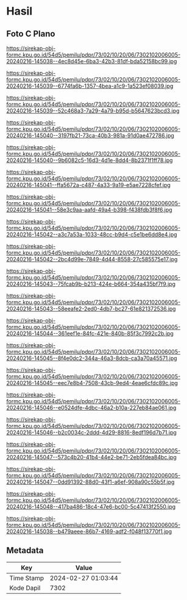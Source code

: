 # Hasil

## Foto C Plano

https://sirekap-obj-formc.kpu.go.id/54d5/pemilu/pdpr/73/02/10/20/06/7302102006005-20240216-145038--4ec8d45e-6ba3-42b3-81df-bda52158bc99.jpg

https://sirekap-obj-formc.kpu.go.id/54d5/pemilu/pdpr/73/02/10/20/06/7302102006005-20240216-145039--6774fa6b-1357-4bea-a1c9-1a523ef08039.jpg

https://sirekap-obj-formc.kpu.go.id/54d5/pemilu/pdpr/73/02/10/20/06/7302102006005-20240216-145039--52c468a3-7a29-4a79-b95d-b5647623bcd3.jpg

https://sirekap-obj-formc.kpu.go.id/54d5/pemilu/pdpr/73/02/10/20/06/7302102006005-20240216-145040--3197fb21-73ca-40b3-981a-91d0ae472786.jpg

https://sirekap-obj-formc.kpu.go.id/54d5/pemilu/pdpr/73/02/10/20/06/7302102006005-20240216-145040--9b6082c5-16d3-4d1e-8dd4-8b2371f1ff78.jpg

https://sirekap-obj-formc.kpu.go.id/54d5/pemilu/pdpr/73/02/10/20/06/7302102006005-20240216-145041--ffa5672a-c487-4a33-9a19-e5ae7228cfef.jpg

https://sirekap-obj-formc.kpu.go.id/54d5/pemilu/pdpr/73/02/10/20/06/7302102006005-20240216-145041--58e3c9aa-aafd-49a4-b398-f438fdb3f8f6.jpg

https://sirekap-obj-formc.kpu.go.id/54d5/pemilu/pdpr/73/02/10/20/06/7302102006005-20240216-145042--a3c7a53a-1033-48cc-b9d4-c5e1be6dd8e4.jpg

https://sirekap-obj-formc.kpu.go.id/54d5/pemilu/pdpr/73/02/10/20/06/7302102006005-20240216-145042--2bc4d99e-7849-4d44-8558-27c585575e17.jpg

https://sirekap-obj-formc.kpu.go.id/54d5/pemilu/pdpr/73/02/10/20/06/7302102006005-20240216-145043--75fcab9b-b213-424e-b664-354a435bf7f9.jpg

https://sirekap-obj-formc.kpu.go.id/54d5/pemilu/pdpr/73/02/10/20/06/7302102006005-20240216-145043--58eeafe2-2ed0-4db7-bc27-61e821372536.jpg

https://sirekap-obj-formc.kpu.go.id/54d5/pemilu/pdpr/73/02/10/20/06/7302102006005-20240216-145044--361eef1e-84fc-421e-840b-85f3c7992c2b.jpg

https://sirekap-obj-formc.kpu.go.id/54d5/pemilu/pdpr/73/02/10/20/06/7302102006005-20240216-145045--8f4e0dc2-344a-46a3-8dcb-ca3a70a45571.jpg

https://sirekap-obj-formc.kpu.go.id/54d5/pemilu/pdpr/73/02/10/20/06/7302102006005-20240216-145045--eec7e8b4-7508-43cb-9ed4-4eae6cfdc89c.jpg

https://sirekap-obj-formc.kpu.go.id/54d5/pemilu/pdpr/73/02/10/20/06/7302102006005-20240216-145046--e0524dfe-4dbc-46a2-b10a-227eb84ae061.jpg

https://sirekap-obj-formc.kpu.go.id/54d5/pemilu/pdpr/73/02/10/20/06/7302102006005-20240216-145046--b2c0034c-2ddd-4d29-8816-8edf196d7b71.jpg

https://sirekap-obj-formc.kpu.go.id/54d5/pemilu/pdpr/73/02/10/20/06/7302102006005-20240216-145047--573c4b20-41b4-44e2-be71-2eb5fdea84bc.jpg

https://sirekap-obj-formc.kpu.go.id/54d5/pemilu/pdpr/73/02/10/20/06/7302102006005-20240216-145047--0dd91392-88d0-43f1-a6ef-908a90c55b5f.jpg

https://sirekap-obj-formc.kpu.go.id/54d5/pemilu/pdpr/73/02/10/20/06/7302102006005-20240216-145048--417ba486-18c4-47e6-bc00-5c47413f2550.jpg

https://sirekap-obj-formc.kpu.go.id/54d5/pemilu/pdpr/73/02/10/20/06/7302102006005-20240216-145038--b479aeee-86b7-4169-adf2-f048f13770f1.jpg


## Metadata

| Key        | Value               |
| ---------- | ------------------- |
| Time Stamp | 2024-02-27 01:03:44 |
| Kode Dapil | 7302                |



